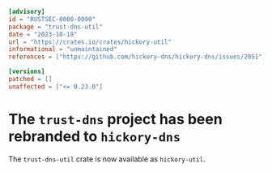 ```toml
[advisory]
id = "RUSTSEC-0000-0000"
package = "trust-dns-util"
date = "2023-10-18"
url = "https://crates.io/crates/hickory-util"
informational = "unmaintained"
references = ["https://github.com/hickory-dns/hickory-dns/issues/2051"]

[versions]
patched = []
unaffected = ["<= 0.23.0"]
```

# The `trust-dns` project has been rebranded to `hickory-dns`

The `trust-dns-util` crate is now available as `hickory-util`.

